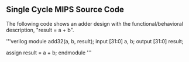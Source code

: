 ## Single Cycle MIPS Source Code

The following code shows an adder design with the functional/behavioral description, "result = a + b".

'''verilog
module add32(a, b, result);
  input [31:0] a, b;
  output [31:0] result;

  assign result = a + b;
endmodule
'''
